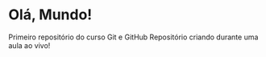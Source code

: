 # Olá, Mundo!
 Primeiro repositório do curso Git e GitHub 
Repositório criando durante uma aula ao vivo!